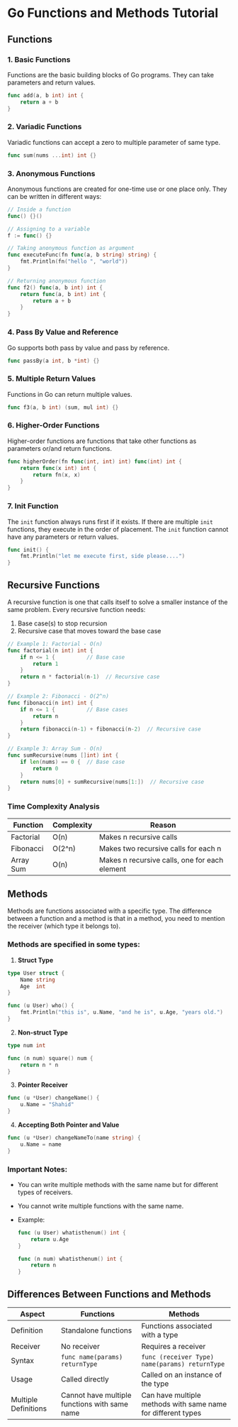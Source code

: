 # Go Functions and Methods Tutorial

## Functions

### 1. Basic Functions

Functions are the basic building blocks of Go programs. They can take parameters and return values.

```go
func add(a, b int) int {
    return a + b
}
```

### 2. Variadic Functions

Variadic functions can accept a zero to multiple parameter of same type.

```go
func sum(nums ...int) int {}
```

### 3. Anonymous Functions

Anonymous functions are created for one-time use or one place only. They can be written in different ways:

```go
// Inside a function
func() {}()

// Assigning to a variable
f := func() {}

// Taking anonymous function as argument
func executeFunc(fn func(a, b string) string) {
    fmt.Println(fn("hello ", "world"))
}

// Returning anonymous function
func f2() func(a, b int) int {
    return func(a, b int) int {
        return a + b
    }
}
```

### 4. Pass By Value and Reference

Go supports both pass by value and pass by reference.

```go
func passBy(a int, b *int) {}
```

### 5. Multiple Return Values

Functions in Go can return multiple values.

```go
func f3(a, b int) (sum, mul int) {}
```

### 6. Higher-Order Functions

Higher-order functions are functions that take other functions as parameters or/and return functions.

```go
func higherOrder(fn func(int, int) int) func(int) int {
    return func(x int) int {
        return fn(x, x)
    }
}
```

### 7. Init Function

The `init` function always runs first if it exists. If there are multiple `init` functions, they execute in the order of placement. The `init` function cannot have any parameters or return values.

```go
func init() {
    fmt.Println("let me execute first, side please....")
}
```

## Recursive Functions

A recursive function is one that calls itself to solve a smaller instance of the same problem. Every recursive function needs:

1. Base case(s) to stop recursion
2. Recursive case that moves toward the base case

```go
// Example 1: Factorial - O(n)
func factorial(n int) int {
    if n <= 1 {          // Base case
        return 1
    }
    return n * factorial(n-1)  // Recursive case
}

// Example 2: Fibonacci - O(2^n)
func fibonacci(n int) int {
    if n <= 1 {          // Base cases
        return n
    }
    return fibonacci(n-1) + fibonacci(n-2)  // Recursive case
}

// Example 3: Array Sum - O(n)
func sumRecursive(nums []int) int {
    if len(nums) == 0 {  // Base case
        return 0
    }
    return nums[0] + sumRecursive(nums[1:])  // Recursive case
}
```

### Time Complexity Analysis

| Function  | Complexity | Reason                                        |
| --------- | ---------- | --------------------------------------------- |
| Factorial | O(n)       | Makes n recursive calls                       |
| Fibonacci | O(2^n)     | Makes two recursive calls for each n          |
| Array Sum | O(n)       | Makes n recursive calls, one for each element |

## Methods

Methods are functions associated with a specific type. The difference between a function and a method is that in a method, you need to mention the receiver (which type it belongs to).

### Methods are specified in some types:

1. **Struct Type**

```go
type User struct {
    Name string
    Age  int
}

func (u User) who() {
    fmt.Println("this is", u.Name, "and he is", u.Age, "years old.")
}
```

2. **Non-struct Type**

```go
type num int

func (n num) square() num {
    return n * n
}
```

3. **Pointer Receiver**

```go
func (u *User) changeName() {
    u.Name = "Shahid"
}
```

4. **Accepting Both Pointer and Value**

```go
func (u *User) changeNameTo(name string) {
    u.Name = name
}
```

### Important Notes:

- You can write multiple methods with the same name but for different types of receivers.
- You cannot write multiple functions with the same name.
- Example:

  ```go
  func (u User) whatisthenum() int {
      return u.Age
  }

  func (n num) whatisthenum() int {
      return n
  }
  ```

## Differences Between Functions and Methods

| Aspect               | Functions                                     | Methods                                                      |
| -------------------- | --------------------------------------------- | ------------------------------------------------------------ |
| Definition           | Standalone functions                          | Functions associated with a type                             |
| Receiver             | No receiver                                   | Requires a receiver                                          |
| Syntax               | `func name(params) returnType`                | `func (receiver Type) name(params) returnType`               |
| Usage                | Called directly                               | Called on an instance of the type                            |
| Multiple Definitions | Cannot have multiple functions with same name | Can have multiple methods with same name for different types |
